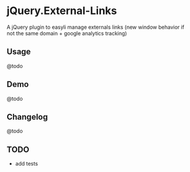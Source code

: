 # jQuery.External-Links

A jQuery plugin to easyli manage externals links (new window behavior if not the same domain + google analytics tracking)

## Usage

@todo

## Demo

@todo

## Changelog

@todo

## TODO

+ add tests